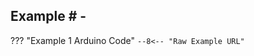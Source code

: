 <!-- This section covers relevant examples included in the Arduino Library (if applicable) -->

## Example # - <Example Name>

<!-- This generates a code snipped tied to the live repo and automatically updates. Make sure to link the raw file for the example. Open the raw file by navigating to the example file in GitHub and clicking the "Raw" button. Generic example listed below: -->

??? "Example 1 Arduino Code"
	```
	--8<-- "Raw Example URL"
	```